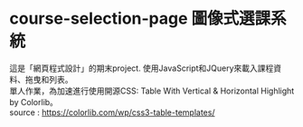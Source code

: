 # course-selection-page 圖像式選課系統
這是「網頁程式設計」的期末project.
使用JavaScript和JQuery來載入課程資料、拖曳和列表。<br>
單人作業，為加速進行使用開源CSS: Table With Vertical & Horizontal Highlight by Colorlib。<br>
source : https://colorlib.com/wp/css3-table-templates/
